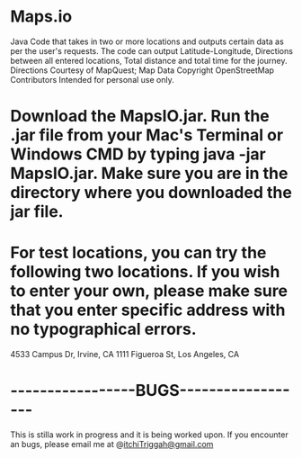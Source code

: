 # Maps.io
Java Code that takes in two or more locations and outputs certain data as per the user's requests.
The code can output Latitude-Longitude, Directions between all entered locations, Total distance and total time for the journey.
Directions Courtesy of MapQuest; Map Data Copyright OpenStreetMap Contributors
Intended for personal use only.
# Download the MapsIO.jar. Run the .jar file from  your Mac's Terminal or Windows CMD by typing java -jar MapsIO.jar. Make sure you are in the directory where you downloaded the jar file.
# For test locations, you can try the following two locations. If you wish to enter your own, please make sure that you enter specific address with no typographical errors. #
  4533 Campus Dr, Irvine, CA
	1111 Figueroa St, Los Angeles, CA
# -----------------BUGS------------------
This is stilla work in progress and it is being worked upon. If you encounter an bugs, please email me at @itchiTriggah@gmail.com
